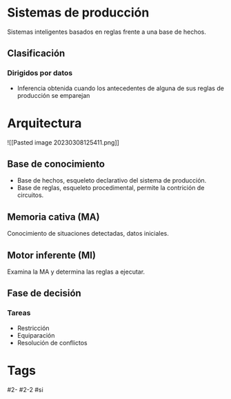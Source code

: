 # Sistemas de producción
Sistemas inteligentes basados en reglas frente a una base de hechos.
## Clasificación
### Dirigidos por datos
- Inferencia obtenida cuando los antecedentes de alguna de sus reglas de producción se emparejan 
# Arquitectura

![[Pasted image 20230308125411.png]]

## Base de conocimiento
- Base de hechos, esqueleto declarativo del sistema de producción.
- Base de reglas, esqueleto procedimental, permite la contrición de circuitos.
## Memoria cativa (MA)
Conocimiento de situaciones detectadas, datos iniciales.
## Motor inferente (MI)
Examina la MA y determina las reglas a ejecutar.
## Fase de decisión
### Tareas
- Restricción
- Equiparación
- Resolución de conflictos
# Tags
#2- 
#2-2 
#si